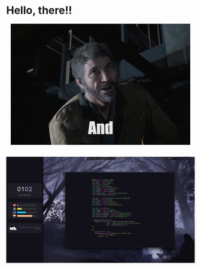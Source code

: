 # Hello, there!!

<p align="center">
  <a href="https://70xh.github.io/"><img src="img/joel.gif" alt="Joel"></a>
</p>

##

![glance](img/swoop.png)
